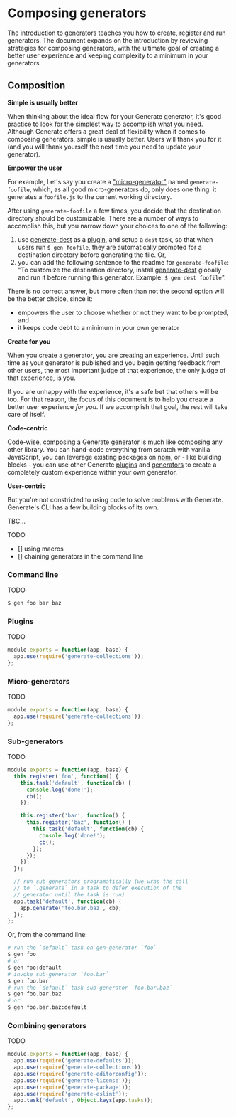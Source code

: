 # Composing generators

The [introduction to generators](generators.md) teaches you how to create, register and run generators.
The document expands on the introduction by reviewing strategies for composing generators, with the ultimate goal of creating a better user experience and keeping complexity to a minimum in your generators.

## Composition

**Simple is usually better**

When thinking about the ideal flow for your Generate generator, it's good practice to look for the simplest way to accomplish what you need. Although Generate offers a great deal of flexibility when it comes to composing generators, simple is usually better. Users will thank you for it (and you will thank yourself the next time you need to update your generator).

**Empower the user**

For example, Let's say you create a ["micro-generator"](#micro-generators) named `generate-foofile`, which, as all good micro-generators do, only does one thing: it generates a `foofile.js` to the current working directory.

After using `generate-foofile` a few times, you decide that the destination directory should be customizable. There are a number of ways to accomplish this, but you narrow down your choices to one of the following:

1. use [generate-dest](https://github.com/generate/generate-dest) as a [plugin](api/plugins.md), and setup a `dest` task, so that when users run `$ gen foofile`, they are automatically prompted for a destination directory before generating the file. Or,
2. you can add the following sentence to the readme for `generate-foofile`: "To customize the destination directory, install [generate-dest](https://github.com/generate/generate-dest) globally and run it before running this generator. Example: `$ gen dest foofile`".

There is no correct answer, but more often than not the second option will be the better choice, since it:

* empowers the user to choose whether or not they want to be prompted, and
* it keeps code debt to a minimum in your own generator

**Create for you**

When you create a generator, you are creating an experience. Until such time as your generator is published and you begin getting feedback from other users, the most important judge of that experience, the only judge of that experience, is you.

If you are unhappy with the experience, it's a safe bet that others will be too. For that reason, the focus of this document is to help you create a better user experience _for you_. If we accomplish that goal, the rest will take care of itself.

**Code-centric**

Code-wise, composing a Generate generator is much like composing any other library. You can hand-code everything from scratch with vanilla JavaScript, you can leverage existing packages on [npm](https://www.npmjs.com), or - like building blocks - you can use other Generate [plugins](api/plugins.md) and [generators](docs/generators.md) to create a completely custom experience within your own generator.

**User-centric**

But you're not constricted to using code to solve problems with Generate. Generate's CLI has a few building blocks of its own.

TBC...

TODO

* [] using macros
* [] chaining generators in the command line

### Command line

TODO

```sh
$ gen foo bar baz
```

### Plugins

TODO

```js
module.exports = function(app, base) {
  app.use(require('generate-collections'));
};
```

### Micro-generators

TODO

```js
module.exports = function(app, base) {
  app.use(require('generate-collections'));
};
```

### Sub-generators

TODO

```js
module.exports = function(app, base) {
  this.register('foo', function() {
    this.task('default', function(cb) {
      console.log('done!');
      cb();
    });

    this.register('bar', function() {
      this.register('baz', function() {
        this.task('default', function(cb) {
          console.log('done!');
          cb();
        });
      });
    });
  });

  // run sub-generators programatically (we wrap the call 
  // to `.generate` in a task to defer execution of the 
  // generator until the task is run)
  app.task('default', function(cb) {
    app.generate('foo.bar.baz', cb);
  });
};
```

Or, from the command line:

```sh
# run the `default` task on gen-generator `foo`
$ gen foo
# or
$ gen foo:default
# invoke sub-generator `foo.bar`
$ gen foo.bar
# run the `default` task sub-generator `foo.bar.baz`
$ gen foo.bar.baz
# or 
$ gen foo.bar.baz:default
```

### Combining generators

TODO

```js
module.exports = function(app, base) {
  app.use(require('generate-defaults'));
  app.use(require('generate-collections'));
  app.use(require('generate-editorconfig'));
  app.use(require('generate-license'));
  app.use(require('generate-package'));
  app.use(require('generate-eslint'));
  app.task('default', Object.keys(app.tasks));
};
```
